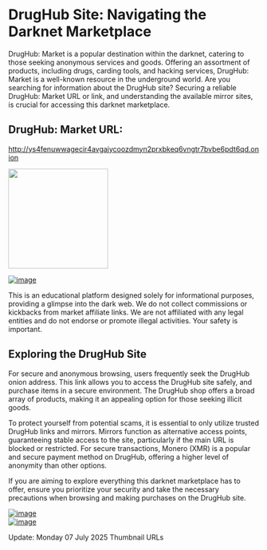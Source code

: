 # DrugHub Site: Navigating the Darknet Marketplace

DrugHub: Market is a popular destination within the darknet, catering to those seeking anonymous services and goods. Offering an assortment of products, including drugs, carding tools, and hacking services, DrugHub: Market is a well-known resource in the underground world. Are you searching for information about the DrugHub site? Securing a reliable DrugHub: Market URL or link, and understanding the available mirror sites, is crucial for accessing this darknet marketplace.

## DrugHub: Market URL:

http://ys4fenuwwagecir4avgajycoozdmyn2prxbkeq6vngtr7bvbe6pdt6qd.onion

[<img src="/textures/graph.webp" width="200">](http://ys4fenuwwagecir4avgajycoozdmyn2prxbkeq6vngtr7bvbe6pdt6qd.onion)


<a href="http://ys4fenuwwagecir4avgajycoozdmyn2prxbkeq6vngtr7bvbe6pdt6qd.onion"><img src="/textures/footer.webp" alt="image" style="max-width: 100%;"><a>

This is an educational platform designed solely for informational purposes, providing a glimpse into the dark web. We do not collect commissions or kickbacks from market affiliate links. We are not affiliated with any legal entities and do not endorse or promote illegal activities. Your safety is important.

## Exploring the DrugHub Site

For secure and anonymous browsing, users frequently seek the DrugHub onion address. This link allows you to access the DrugHub site safely, and purchase items in a secure environment. The DrugHub shop offers a broad array of products, making it an appealing option for those seeking illicit goods.

To protect yourself from potential scams, it is essential to only utilize trusted DrugHub links and mirrors. Mirrors function as alternative access points, guaranteeing stable access to the site, particularly if the main URL is blocked or restricted. For secure transactions, Monero (XMR) is a popular and secure payment method on DrugHub, offering a higher level of anonymity than other options.

If you are aiming to explore everything this darknet marketplace has to offer, ensure you prioritize your security and take the necessary precautions when browsing and making purchases on the DrugHub site.


<a href="http://ys4fenuwwagecir4avgajycoozdmyn2prxbkeq6vngtr7bvbe6pdt6qd.onion"><img src="/textures/viewer.webp" alt="image" style="max-width: 100%;"><a>  
<a href="http://ys4fenuwwagecir4avgajycoozdmyn2prxbkeq6vngtr7bvbe6pdt6qd.onion"><img src="/textures/clear.webp" alt="image" style="max-width: 100%;"><a>



















Update:  Monday 07 July 2025 Thumbnail URLs